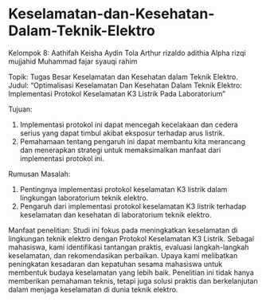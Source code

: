 # Keselamatan-dan-Kesehatan-Dalam-Teknik-Elektro
Kelompok 8:
Aathifah Keisha Aydin Tola
Arthur rizaldo adithia 
Alpha rizqi mujjahid 
Muhammad fajar syauqi rahim 

Topik: Tugas Besar Keselamatan dan Kesehatan dalam Teknik Elektro. 
Judul: “Optimalisasi Keselamatan Dan Kesehatan  Dalam Teknik Elektro: Implementasi Protokol Keselamatan K3 Listrik Pada Laboratorium”

Tujuan: 
1. Implementasi protokol ini dapat mencegah kecelakaan dan cedera serius yang dapat timbul akibat eksposur terhadap arus listrik.
2. Pemahamaan tentang pengaruh ini dapat membantu kita merancang dan menerapkan strategi untuk memaksimalkan manfaat dari implementasi protokol ini.

 Rumusan Masalah:
1. Pentingnya implementasi protokol keselamatan K3 listrik dalam lingkungan laboratorium teknik elektro.
2. Pengaruh dari implementasi protokol keselamatan K3 listrik terhadap keselamatan dan kesehatan di laboratorium teknik elektro.
   
Manfaat penelitian:
Studi ini fokus pada meningkatkan keselamatan di lingkungan teknik elektro dengan Protokol Keselamatan K3 Listrik. Sebagai mahasiswa, kami identifikasi tantangan praktis, evaluasi langkah-langkah keselamatan, dan rekomendasikan perbaikan. Upaya kami melibatkan peningkatan kesadaran dan kepatuhan sesama mahasiswa untuk membentuk budaya keselamatan yang lebih baik. Penelitian ini tidak hanya memberikan pemahaman teknis, tetapi juga solusi praktis dan berkelanjutan dalam menjaga keselamatan di dunia teknik elektro.



